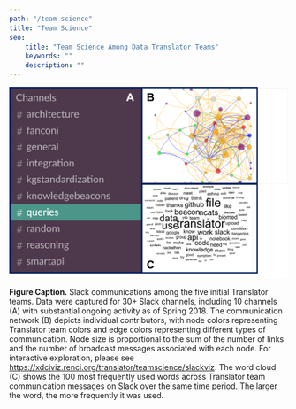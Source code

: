 ```yaml
---
path: "/team-science"
title: "Team Science"
seo:
    title: "Team Science Among Data Translator Teams"
    keywords: ""
    description: ""
---
```


![Screenshot of graph depicting Slack communications among the five initial Translator teams](translator-teams-slack-communication.png)

**Figure Caption.** Slack communications among the five initial Translator teams. Data were captured for 30+ Slack channels, including 10 channels (A) with substantial ongoing activity as of Spring 2018. The communication network (B) depicts individual contributors, with node colors representing Translator team colors and edge colors representing different types of communication. Node size is proportional to the sum of the number of links and the number of broadcast messages associated with each node. For interactive exploration, please see https://xdciviz.renci.org/translator/teamscience/slackviz. The word cloud (C) shows the 100 most frequently used words across Translator team communication messages on Slack over the same time period. The larger the word, the more frequently it was used.